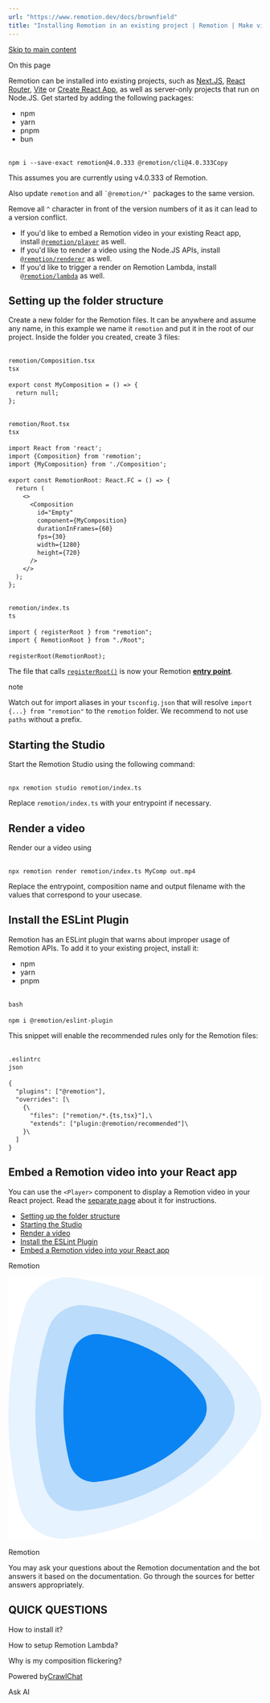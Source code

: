 ```yaml
---
url: "https://www.remotion.dev/docs/brownfield"
title: "Installing Remotion in an existing project | Remotion | Make videos programmatically"
---
```


[Skip to main content](https://www.remotion.dev/docs/brownfield#__docusaurus_skipToContent_fallback)

On this page

Remotion can be installed into existing projects, such as [Next.JS](https://nextjs.org/), [React Router](https://reactrouter.com/), [Vite](https://vitejs.dev/guide/) or [Create React App](https://create-react-app.dev/), as well as server-only projects that run on Node.JS. Get started by adding the following packages:

- npm
- yarn
- pnpm
- bun

```

npm i --save-exact remotion@4.0.333 @remotion/cli@4.0.333Copy
```

This assumes you are currently using v4.0.333 of Remotion.

Also update `remotion` and all `` `@remotion/*` `` packages to the same version.

Remove all `^` character in front of the version numbers of it as it can lead to a version conflict.

- If you'd like to embed a Remotion video in your existing React app, install [`@remotion/player`](https://www.remotion.dev/docs/player/installation) as well.
- If you'd like to render a video using the Node.JS APIs, install [`@remotion/renderer`](https://www.remotion.dev/docs/renderer) as well.
- If you'd like to trigger a render on Remotion Lambda, install [`@remotion/lambda`](https://www.remotion.dev/docs/lambda/setup) as well.

## Setting up the folder structure [​](https://www.remotion.dev/docs/brownfield\#setting-up-the-folder-structure "Direct link to Setting up the folder structure")

Create a new folder for the Remotion files. It can be anywhere and assume any name, in this example we name it `remotion` and put it in the root of our project. Inside the folder you created, create 3 files:

```

remotion/Composition.tsx
tsx

export const MyComposition = () => {
  return null;
};
```

```

remotion/Root.tsx
tsx

import React from 'react';
import {Composition} from 'remotion';
import {MyComposition} from './Composition';

export const RemotionRoot: React.FC = () => {
  return (
    <>
      <Composition
        id="Empty"
        component={MyComposition}
        durationInFrames={60}
        fps={30}
        width={1280}
        height={720}
      />
    </>
  );
};
```

```

remotion/index.ts
ts

import { registerRoot } from "remotion";
import { RemotionRoot } from "./Root";

registerRoot(RemotionRoot);
```

The file that calls [`registerRoot()`](https://www.remotion.dev/docs/register-root) is now your Remotion [**entry point**](https://www.remotion.dev/docs/terminology/entry-point).

note

Watch out for import aliases in your `tsconfig.json` that will resolve `import {...} from "remotion"` to the `remotion` folder. We recommend to not use `paths` without a prefix.

## Starting the Studio [​](https://www.remotion.dev/docs/brownfield\#starting-the-studio "Direct link to Starting the Studio")

Start the Remotion Studio using the following command:

```

npx remotion studio remotion/index.ts
```

Replace `remotion/index.ts` with your entrypoint if necessary.

## Render a video [​](https://www.remotion.dev/docs/brownfield\#render-a-video "Direct link to Render a video")

Render our a video using

```

npx remotion render remotion/index.ts MyComp out.mp4
```

Replace the entrypoint, composition name and output filename with the values that correspond to your usecase.

## Install the ESLint Plugin [​](https://www.remotion.dev/docs/brownfield\#install-the-eslint-plugin "Direct link to Install the ESLint Plugin")

Remotion has an ESLint plugin that warns about improper usage of Remotion APIs. To add it to your existing project, install it:

- npm
- yarn
- pnpm

```

bash

npm i @remotion/eslint-plugin
```

This snippet will enable the recommended rules only for the Remotion files:

```

.eslintrc
json

{
  "plugins": ["@remotion"],
  "overrides": [\
    {\
      "files": ["remotion/*.{ts,tsx}"],\
      "extends": ["plugin:@remotion/recommended"]\
    }\
  ]
}
```

## Embed a Remotion video into your React app [​](https://www.remotion.dev/docs/brownfield\#embed-a-remotion-video-into-your-react-app "Direct link to Embed a Remotion video into your React app")

You can use the `<Player>` component to display a Remotion video in your React project. Read the [separate page](https://www.remotion.dev/docs/player/integration) about it for instructions.

- [Setting up the folder structure](https://www.remotion.dev/docs/brownfield#setting-up-the-folder-structure)
- [Starting the Studio](https://www.remotion.dev/docs/brownfield#starting-the-studio)
- [Render a video](https://www.remotion.dev/docs/brownfield#render-a-video)
- [Install the ESLint Plugin](https://www.remotion.dev/docs/brownfield#install-the-eslint-plugin)
- [Embed a Remotion video into your React app](https://www.remotion.dev/docs/brownfield#embed-a-remotion-video-into-your-react-app)

Remotion

![Logo](https://raw.githubusercontent.com/remotion-dev/brand/refs/heads/main/logo.svg)

Remotion

You may ask your questions about the Remotion documentation and the bot answers it based on the documentation. Go through the sources for better answers appropriately.

## QUICK QUESTIONS

How to install it?

How to setup Remotion Lambda?

Why is my composition flickering?

Powered by[CrawlChat](https://crawlchat.app/?ref=powered-by-remotion)

Ask AI